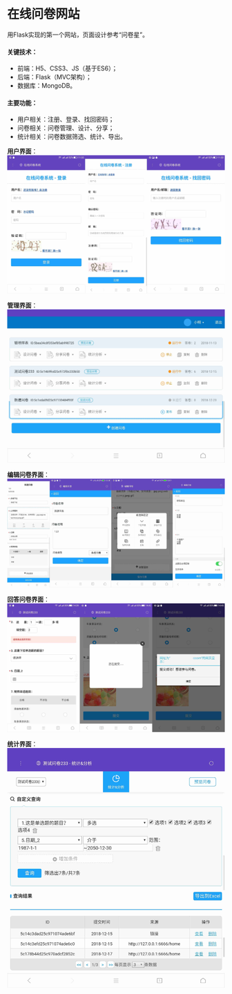 # 在线问卷网站
用Flask实现的第一个网站，页面设计参考“问卷星”。

#### 关键技术：
- 前端：H5、CSS3、JS（基于ES6）；
- 后端：Flask（MVC架构）；
- 数据库：MongoDB。

#### 主要功能：
- 用户相关：注册、登录、找回密码；
- 问卷相关：问卷管理、设计、分享；
- 统计相关：问卷数据筛选、统计、导出。

**用户界面**：
![用户界面](https://raw.githubusercontent.com/Xpp521/Online_Surveys/master/img/%E7%94%A8%E6%88%B7%E7%95%8C%E9%9D%A2.jpg)

**管理界面**：
![管理问卷](https://raw.githubusercontent.com/Xpp521/Online_Surveys/master/img/%E7%AE%A1%E7%90%86%E7%95%8C%E9%9D%A2.jpg)

**编辑问卷界面**：
![编辑问卷](https://raw.githubusercontent.com/Xpp521/Online_Surveys/master/img/%E7%BC%96%E8%BE%91%E7%95%8C%E9%9D%A2.jpg)

**回答问卷界面**：
![回答问卷](https://raw.githubusercontent.com/Xpp521/Online_Surveys/master/img/%E7%AD%94%E5%8D%B7%E7%95%8C%E9%9D%A2.jpg)

**统计界面**：
![统计界面](https://raw.githubusercontent.com/Xpp521/Online_Surveys/master/img/%E7%BB%9F%E8%AE%A1%E7%95%8C%E9%9D%A2.jpg)